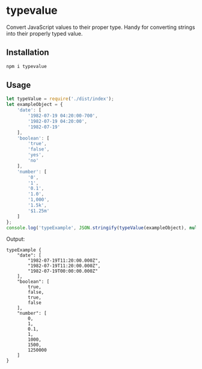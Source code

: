 # typevalue
Convert JavaScript values to their proper type. Handy for converting strings into their properly typed value.

## Installation
```bash
npm i typevalue
```

## Usage
```javascript
let typeValue = require('./dist/index');
let exampleObject = {
    'date': [
        '1982-07-19 04:20:00-700',
        '1982-07-19 04:20:00',
        '1982-07-19'
    ],
    'boolean': [
        'true',
        'false',
        'yes',
        'no'
    ],
    'number': [
        '0',
        '1',
        '0.1',
        '1.0',
        '1,000',
        '1.5k',
        '$1.25m'
    ]
};
console.log('typeExample', JSON.stringify(typeValue(exampleObject), null, 4));
```

Output:
```
typeExample {
    "date": [
        "1982-07-19T11:20:00.000Z",
        "1982-07-19T11:20:00.000Z",
        "1982-07-19T00:00:00.000Z"
    ],
    "boolean": [
        true,
        false,
        true,
        false
    ],
    "number": [
        0,
        1,
        0.1,
        1,
        1000,
        1500,
        1250000
    ]
}
```